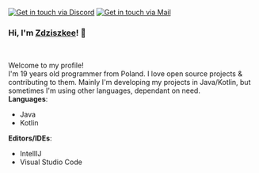 [![Get in touch via Discord](https://badges.krynn.dev/discord/?id=299517710298251264)](https://github.com/Zdziszkee)   [![Get in touch via Mail](https://badges.krynn.dev/email/?address=zdziszkee@gmail.com)](https://github.com/Zdziszkee)

### Hi, I'm [Zdziszkee](https://github.com/Zdziszkee)! 👋
<br/>

Welcome to my profile!<br/>
I'm 19 years old programmer from Poland. I love open source projects & contributing to them. Mainly I'm developing my projects in Java/Kotlin, but sometimes I'm using other languages, dependant on need.<br/>
**Languages**: <br/>

- Java
- Kotlin

**Editors/IDEs**: <br/>

- IntellIJ
- Visual Studio Code


